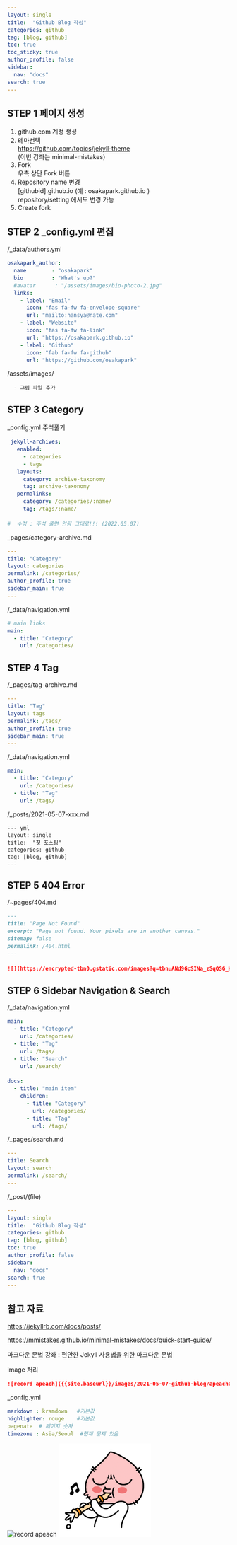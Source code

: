 ```yaml
---
layout: single
title:  "Github Blog 작성"
categories: github
tag: [blog, github]
toc: true
toc_sticky: true
author_profile: false
sidebar:
  nav: "docs"
search: true  
--- 
```


## STEP 1 페이지 생성

1. github.com 계정 생성
2. 테마선택 <br>
   https://github.com/topics/jekyll-theme <br>
   (이번 강좌는  minimal-mistakes)   
3. Fork <br>
   우측 상단 Fork 버튼
4. Repository name  변경<br>
  [githubid].github.io (예 :  osakapark.github.io ) <br>
  repository/setting  에서도 변경 가능 
5. Create fork


## STEP 2 _config.yml  편집
/_data/authors.yml
```yml
osakapark_author:
  name        : "osakapark"
  bio         : "What's up?"
  #avatar      : "/assets/images/bio-photo-2.jpg"
  links:
    - label: "Email"
      icon: "fas fa-fw fa-envelope-square"
      url: "mailto:hansya@nate.com"
    - label: "Website"
      icon: "fas fa-fw fa-link"
      url: "https://osakapark.github.io"
    - label: "Github"
      icon: "fab fa-fw fa-github"
      url: "https://github.com/osakapark"
```
/assets/images/
```
  - 그림 파일 추가
```  

## STEP 3 Category
_config.yml  주석풀기 
``` yml
 jekyll-archives:
   enabled:
     - categories
     - tags
   layouts:
     category: archive-taxonomy
     tag: archive-taxonomy
   permalinks:
     category: /categories/:name/
     tag: /tags/:name/

#  수정 : 주석 풀면 안됨 그대로!!! (2022.05.07)     
```

 _pages/category-archive.md
``` yml
--- 
title: "Category"
layout: categories
permalink: /categories/
author_profile: true
sidebar_main: true
---
```

/_data/navigation.yml
``` yml
# main links
main:
  - title: "Category"
    url: /categories/
```


## STEP 4 Tag
/_pages/tag-archive.md
```yml
---
title: "Tag"
layout: tags
permalink: /tags/
author_profile: true
sidebar_main: true
---
```

/_data/navigation.yml
``` yml
main:
  - title: "Category"
    url: /categories/
  - title: "Tag"
    url: /tags/  
```

/_posts/2021-05-07-xxx.md
```
--- yml
layout: single
title:  "첫 포스팅"
categories: github
tag: [blog, github]
--- 
```

## STEP 5 404 Error 
/~pages/404.md

```md
---
title: "Page Not Found"
excerpt: "Page not found. Your pixels are in another canvas."
sitemap: false
permalink: /404.html
---

![](https://encrypted-tbn0.gstatic.com/images?q=tbn:ANd9GcSINa_zSqQSG_KsOcaRWc8hgoncoihL6eiTVtMKUHY8e7gub_cVFR96y_LEPD9Gk2knQ2o&usqp=CAU)
```

## STEP 6 Sidebar Navigation & Search
/_data/navigation.yml
```yml
main:
  - title: "Category"
    url: /categories/
  - title: "Tag"
    url: /tags/    
  - title: "Search"
    url: /search/

docs:
  - title: "main item"
    children:
      - title: "Category"
        url: /categories/
      - title: "Tag"
        url: /tags/
```

/_pages/search.md
```yml
---
title: Search
layout: search
permalink: /search/
---
```

/_post/(file)
```yml
---
layout: single
title:  "Github Blog 작성"
categories: github
tag: [blog, github]
toc: true
author_profile: false
sidebar:
  nav: "docs"
search: true  
--- 
```




## 참고 자료
 https://jekyllrb.com/docs/posts/
 
 https://mmistakes.github.io/minimal-mistakes/docs/quick-start-guide/
 
 마크다운 문법 강좌 : 편안한 Jekyll 사용법을 위한 마크다운 문법 
 
 
image  처리
```md
![record apeach]({{site.baseurl}}/images/2021-05-07-github-blog/apeach01.png)
```
 
 _config.yml
 ```yml
markdown : kramdown   #기본값
highlighter: rouge    #기본값
pagenate  # 페이지 숫자
timezone : Asia/Seoul  #현재 문제 있음
 ```

![record apeach]({{site.baseurl}}/images/2021-05-07-github-blog/apeach01.png)
![샘플 이미지](../images/2021-05-07-github-blog/apeach01.png)
